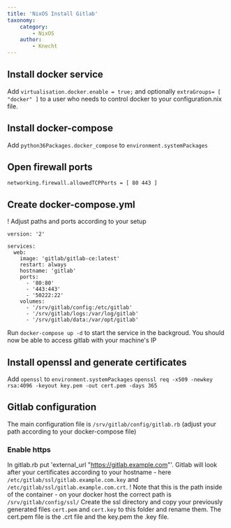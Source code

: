 ```yaml
---
title: 'NixOS Install Gitlab'
taxonomy:
    category:
        - NixOS
    author:
        - Knecht
---
```


## Install docker service

Add `virtualisation.docker.enable = true;` and optionally `extraGroups= [ "docker" ]` to a user who needs to control docker to your configuration.nix file. 

## Install docker-compose
Add `python36Packages.docker_compose` to `environment.systemPackages`

## Open firewall ports
`networking.firewall.allowedTCPPorts = [ 80 443 ]`

## Create docker-compose.yml
! Adjust paths and ports according to your setup
```docker
version: '2'

services:
  web:
    image: 'gitlab/gitlab-ce:latest'
    restart: always
    hostname: 'gitlab'
    ports:
      - '80:80'
      - '443:443'
      - '50222:22'
    volumes:
      - '/srv/gitlab/config:/etc/gitlab'
      - '/srv/gitlab/logs:/var/log/gitlab'
      - '/srv/gitlab/data:/var/opt/gitlab'
```
Run `docker-compose up -d` to start the service in the backgroud. You should now be able to access gitlab with your machine's IP

## Install openssl and generate certificates
Add `openssl` to `environment.systemPackages`
`openssl req -x509 -newkey rsa:4096 -keyout key.pem -out cert.pem -days 365`

## Gitlab configuration
The main configuration file is `/srv/gitlab/config/gitlab.rb` (adjust your path according to your docker-compose file)
### Enable https
In gitlab.rb put 'external_url "https://gitlab.example.com"'. Gitlab will look after your certificates according to your hostname - here `/etc/gitlab/ssl/gitlab.example.com.key` and `/etc/gitlab/ssl/gitlab.example.com.crt`.
! Note that this is the path inside of the container - on your docker host the correct path is `/srv/gitlab/config/ssl/`
Create the ssl directory and copy your previously generated files `cert.pem` and `cert.key` to this folder and rename them. The cert.pem file is the .crt file and the key.pem the .key file.